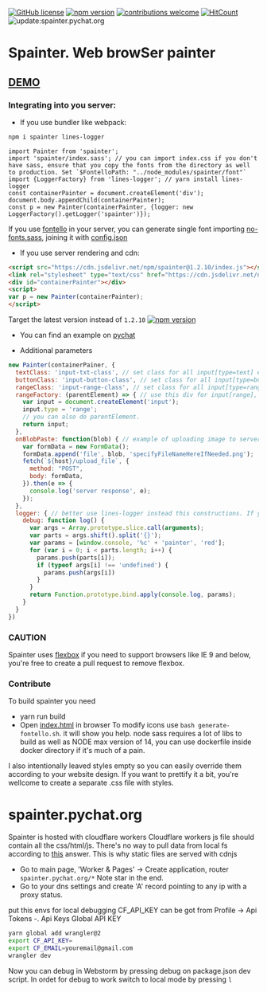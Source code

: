[![GitHub license](https://img.shields.io/badge/license-MIT-blue.svg)](https://github.com/deathangel908/lines-logger/blob/master/LICENSE) [![npm version](https://img.shields.io/npm/v/spainter.svg)](https://www.npmjs.com/package/spainter) [![contributions welcome](https://img.shields.io/badge/contributions-welcome-brightgreen.svg?style=flat)](https://github.com/akoidan/spainter/issues/new) [![HitCount](http://hits.dwyl.io/akoidan/spainter.svg)](http://hits.dwyl.io/akoidan/spainter) ![update:spainter.pychat.org](https://github.com/akoidan/spainter/workflows/update:spainter.pychat.org/badge.svg)

# Spainter. Web browSer painter

## [DEMO](http://spainter.pychat.org/)

### Integrating into you server:

 - If you use bundler like webpack:

```bash
npm i spainter lines-logger
```

```ecmascript 6
import Painter from 'spainter';
import 'spainter/index.sass'; // you can import index.css if you don't have sass, ensure that you copy the fonts from the directory as well to production. Set `$FontelloPath: "../node_modules/spainter/font"`
import {LoggerFactory} from 'lines-logger'; // yarn install lines-logger
const containerPainter = document.createElement('div');
document.body.appendChild(containerPainter);
const p = new Painter(containerPainter, {logger: new LoggerFactory().getLogger('spainter')});
```
If you use [fontello](http://fontello.com/) in your server, you can generate single font importing [no-fonts.sass](no-fonts.sass), joining it with [config.json](config.json)

 - If you use server rendering and cdn:

```html
<script src="https://cdn.jsdelivr.net/npm/spainter@1.2.10/index.js"></script>
<link rel="stylesheet" type="text/css" href="https://cdn.jsdelivr.net/npm/spainter@1.2.10/index.css"/>
<div id="containerPainter"></div>
<script>
var p = new Painter(containerPainter);
</script>
```
Target the latest version instead of `1.2.10` [![npm version](https://img.shields.io/npm/v/spainter.svg)](https://www.npmjs.com/package/spainter)

 - You can find an example on [pychat](https://github.com/akoidan/pychat/blob/3c82c75c719dc5d84700efde415e2842d355dcf3/fe/src/components/pages/PainterPage.vue)

 - Additional parameters

```javascript
new Painter(containerPainer, {
  textClass: 'input-txt-class', // set class for all input[type=text] elements
  buttonClass: 'input-button-class', // set class for all input[type=button] elements
  rangeClass: 'input-range-class', // set class for all input[type=range]elements
  rangeFactory: (parentElement) => { // use this div for input[range], e.g. you can use material-design
    var input = document.createElement('input');
    input.type = 'range';
    // you can also do parentElement.
    return input;
  },
  onBlobPaste: function(blob) { // example of uploading image to server
    var formData = new FormData();
    formData.append('file', blob, 'specifyFileNameHereIfNeeded.png');
    fetch(`${host}/upload_file`, {
      method: "POST",
      body: formData,
    }).then(e => {
      console.log('server response', e);
    });
  },
  logger: { // better use lines-logger instead this constructions. If you don't wanna install it, use this ugly construction below
    debug: function log() {
      var args = Array.prototype.slice.call(arguments);
      var parts = args.shift().split('{}');
      var params = [window.console, '%c' + 'painter', 'red'];
      for (var i = 0; i < parts.length; i++) {
        params.push(parts[i]);
        if (typeof args[i] !== 'undefined') {
          params.push(args[i])
        }
      }
      return Function.prototype.bind.apply(console.log, params);
    }
  }
})
```

### CAUTION

Spainter uses [flexbox](https://caniuse.com/#feat=flexbox) if you need to support browsers like IE 9 and below, you're free to create a pull request to remove flexbox.

### Contribute
To build spainter you need
 - yarn run build
 - Open [index.html](index.html) in browser
To modify icons use `bash generate-fontello.sh`. it will show you help.
node sass requires a lot of libs to build as well as NODE max version of 14, you can use dockerfile inside docker directory if it's much of a pain.

I also intentionally leaved styles empty so you can easily override them according to your website design. If you want to prettify it a bit, you're wellcome to create a separate .css file with styles.


# spainter.pychat.org

Spainter is hosted with cloudflare workers
Cloudflare workers js file should contain all the css/html/js. There's no way to pull data from local fs according to [this](https://community.cloudflare.com/t/is-it-possible-to-pull-data-from-a-local-json-file-hosted-on-a-worker/134982) answer.
This is why static files are served with cdnjs

- Go to main page, 'Worker & Pages' -> Create application, router `spainter.pychat.org/*` Note star in the end.
- Go to your dns settings and create 'A' record pointing to any ip with a proxy status.

put this envs for local debugging CF_API_KEY can be got from Profile -> Api Tokens -. Api Keys Global API KEY


```bash
yarn global add wrangler@2
export CF_API_KEY=
export CF_EMAIL=youremail@gmail.com
wrangler dev
```
Now you can debug in Webstorm by pressing debug on package.json dev script. In ordet for debug to work switch to local mode by pressing  `l`
